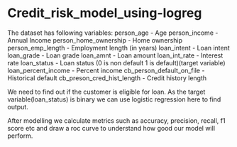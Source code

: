 # Credit_risk_model_using-logreg

The dataset has following variables:
person_age -	Age
person_income -	Annual Income
person_home_ownership -	Home ownership
person_emp_length -	Employment length (in years)
loan_intent -	Loan intent
loan_grade	- Loan grade
loan_amnt	 - Loan amount
loan_int_rate -	Interest rate
loan_status -	Loan status (0 is non default 1 is default)(target variable)
loan_percent_income	- Percent income
cb_person_default_on_file -	Historical default
cb_preson_cred_hist_length - Credit history length

We need to find out if the customer is eligible for loan.
As the target variable(loan_status) is binary we can use logistic regression here to find output.


After modelling we calculate metrics such as accuracy, precision, recall, f1 score etc and draw a roc curve to understand how good our model will perform.
